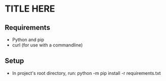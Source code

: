 # TITLE HERE

## Requirements
- Python and pip
- curl (for use with a commandline)

## Setup
- In project's root directory, run: python -m pip install -r requirements.txt